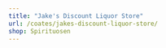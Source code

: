 ```yaml
---
title: "Jake's Discount Liquor Store"
url: /coates/jakes-discount-liquor-store/
shop: Spirituosen
---
```

